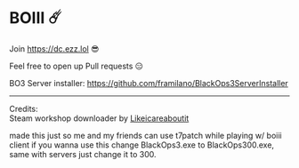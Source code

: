 # BOIII ☄️

Join https://dc.ezz.lol 😎

Feel free to open up Pull requests 😑

BO3 Server installer:
https://github.com/framilano/BlackOps3ServerInstaller

---

Credits: \
Steam workshop downloader by [Likeicareaboutit](https://www.github.com/Likeicareaboutit)

made this just so me and my friends can use t7patch while playing w/ boiii client
if you wanna use this change BlackOps3.exe to BlackOps300.exe, same with servers just change it to 300.
